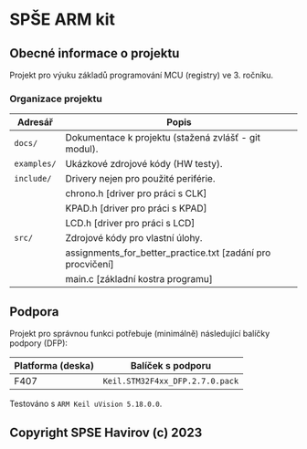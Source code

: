 # SPŠE ARM kit

## Obecné informace o projektu

Projekt pro výuku základů programování MCU (registry) ve 3. ročníku.

### Organizace projektu

| Adresář               | Popis                                                           |
|-----------------------|-----------------------------------------------------------------|
| `docs/`               | Dokumentace k projektu (stažená zvlášť - git modul).            |
| `examples/`           | Ukázkové zdrojové kódy (HW testy).                              |
| `include/`            | Drivery nejen pro použité periférie.                            |
|                       |    chrono.h  [driver pro práci s CLK]                           |
|                       |    KPAD.h    [driver pro práci s KPAD]                          |
|                       |    LCD.h     [driver pro práci s LCD]                           |
| `src/`                | Zdrojové kódy pro vlastní úlohy.                                |
|                       |    assignments_for_better_practice.txt [zadání pro procvičení]  |
|                       |    main.c [základní kostra programu]                            |

## Podpora

Projekt pro správnou funkci potřebuje (minimálně) následující balíčky podpory (DFP):

| Platforma (deska)     | Balíček s podporu                                               |
|-----------------------|-----------------------------------------------------------------|
| F407                  | `Keil.STM32F4xx_DFP.2.7.0.pack`                                 |

Testováno s `ARM Keil uVision 5.18.0.0`.

## Copyright SPSE Havirov (c) 2023

